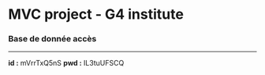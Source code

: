 # MVC project - G4 institute

### Base de donnée accès
---
**id :** mVrrTxQ5nS
**pwd :** IL3tuUFSCQ
